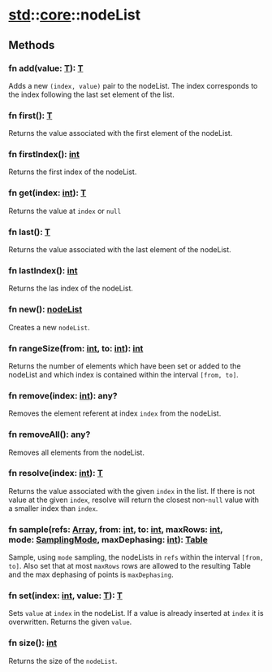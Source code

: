 # [std](/libs/std/)::[core](/libs/std/core/)::nodeList

## Methods
### fn add(value:&nbsp;[T](/libs/std/core/type.T.md)):&nbsp;[T](/libs/std/core/type.T.md)<Badge text="native" />

Adds a new `(index, value)` pair to the nodeList. The index corresponds to the index following the last set element of the list.
### fn first():&nbsp;[T](/libs/std/core/type.T.md)<Badge text="native" />

Returns the value associated with the first element of the nodeList.
### fn firstIndex():&nbsp;[int](/libs/std/core/type.int.md)<Badge text="native" />

Returns the first index of the nodeList.
### fn get(index:&nbsp;[int](/libs/std/core/type.int.md)):&nbsp;[T](/libs/std/core/type.T.md)<Badge text="native" />

Returns the value at `index` or `null`
### fn last():&nbsp;[T](/libs/std/core/type.T.md)<Badge text="native" />

Returns the value associated with the last element of the nodeList.
### fn lastIndex():&nbsp;[int](/libs/std/core/type.int.md)<Badge text="native" />

Returns the las index of the nodeList.
### fn new():&nbsp;[nodeList](/libs/std/core/type.nodeList.md)<Badge text="native" /><Badge text="static" />

Creates a new `nodeList`.
### fn rangeSize(from:&nbsp;[int](/libs/std/core/type.int.md), to:&nbsp;[int](/libs/std/core/type.int.md)):&nbsp;[int](/libs/std/core/type.int.md)<Badge text="native" />

Returns the number of elements which have been set or added to the nodeList and which index is contained within the interval `[from, to]`.
### fn remove(index:&nbsp;[int](/libs/std/core/type.int.md)):&nbsp;any?<Badge text="native" />

Removes the element referent at index `index` from the nodeList.
### fn removeAll():&nbsp;any?<Badge text="native" />

Removes all elements from the nodeList.
### fn resolve(index:&nbsp;[int](/libs/std/core/type.int.md)):&nbsp;[T](/libs/std/core/type.T.md)<Badge text="native" />

Returns the value associated with the given `index` in the list.
If there is not value at the given `index`, resolve will return the closest non-`null` value with a smaller index than `index`.
### fn sample(refs:&nbsp;[Array](/libs/std/core/type.Array.md), from:&nbsp;[int](/libs/std/core/type.int.md), to:&nbsp;[int](/libs/std/core/type.int.md), maxRows:&nbsp;[int](/libs/std/core/type.int.md), mode:&nbsp;[SamplingMode](/libs/std/core/enum.SamplingMode.md), maxDephasing:&nbsp;[int](/libs/std/core/type.int.md)):&nbsp;[Table](/libs/std/core/type.Table.md)<Badge text="native" /><Badge text="static" />

Sample, using `mode` sampling, the nodeLists in `refs` within the interval `[from, to]`.
Also set that at most `maxRows` rows are allowed to the resulting Table and the max dephasing of points is `maxDephasing`.
### fn set(index:&nbsp;[int](/libs/std/core/type.int.md), value:&nbsp;[T](/libs/std/core/type.T.md)):&nbsp;[T](/libs/std/core/type.T.md)<Badge text="native" />

Sets `value` at `index` in the nodeList. If a value is already inserted at `index` it is overwritten.
Returns the given `value`.
### fn size():&nbsp;[int](/libs/std/core/type.int.md)<Badge text="native" />

Returns the size of the `nodeList`.
